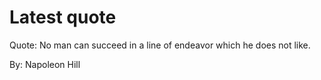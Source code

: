 # Latest quote 

Quote: No man can succeed in a line of endeavor which he does not like. 

By: Napoleon Hill